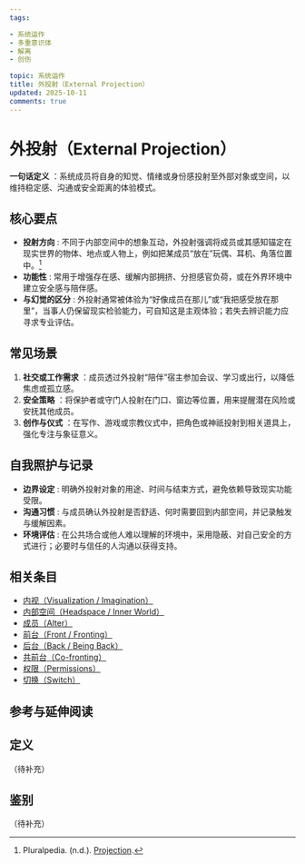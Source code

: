```yaml
---
tags:

- 系统运作
- 多重意识体
- 解离
- 创伤

topic: 系统运作
title: 外投射（External Projection）
updated: 2025-10-11
comments: true
---
```


# 外投射（External Projection）

**一句话定义** ：系统成员将自身的知觉、情绪或身份感投射至外部对象或空间，以维持稳定感、沟通或安全距离的体验模式。

## 核心要点

- **投射方向** : 不同于内部空间中的想象互动，外投射强调将成员或其感知锚定在现实世界的物体、地点或人物上，例如把某成员“放在”玩偶、耳机、角落位置中。[^projection-pluralpedia]
- **功能性** : 常用于增强存在感、缓解内部拥挤、分担感官负荷，或在外界环境中建立安全感与陪伴感。
- **与幻觉的区分** : 外投射通常被体验为“好像成员在那儿”或“我把感受放在那里”，当事人仍保留现实检验能力，可自知这是主观体验；若失去辨识能力应寻求专业评估。

## 常见场景

1. **社交或工作需求** ：成员透过外投射“陪伴”宿主参加会议、学习或出行，以降低焦虑或孤立感。
2. **安全策略** ：将保护者或守门人投射在门口、窗边等位置，用来提醒潜在风险或安抚其他成员。
3. **创作与仪式** ：在写作、游戏或宗教仪式中，把角色或神祇投射到相关道具上，强化专注与象征意义。

## 自我照护与记录

- **边界设定** : 明确外投射对象的用途、时间与结束方式，避免依赖导致现实功能受限。
- **沟通习惯** : 与成员确认外投射是否舒适、何时需要回到内部空间，并记录触发与缓解因素。
- **环境评估** : 在公共场合或他人难以理解的环境中，采用隐蔽、对自己安全的方式进行；必要时与信任的人沟通以获得支持。

## 相关条目

- [内视（Visualization / Imagination）](Visualization-Imagination.md)
- [内部空间（Headspace / Inner World）](Headspace-Inner-World.md)
- [成员（Alter）](Alter.md)
- [前台（Front / Fronting）](Front-Fronting.md)
- [后台（Back / Being Back）](Back-Being-Back.md)
- [共前台（Co-fronting）](Co-Fronting.md)
- [权限（Permissions）](Permissions.md)
- [切换（Switch）](Switch.md)

## 参考与延伸阅读

[^projection-pluralpedia]: Pluralpedia. (n.d.). [Projection](https://pluralpedia.org/w/Projection).

## 定义

（待补充）

## 鉴别

（待补充）
